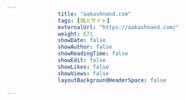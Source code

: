 ---
                title: "aakashnand.com"
                tags: [個人サイト]
                externalUrl: "https://aakashnand.com/"
                weight: 671
                showDate: false
                showAuthor: false
                showReadingTime: false
                showEdit: false
                showLikes: false
                showViews: false
                layoutBackgroundHeaderSpace: false
                ---


